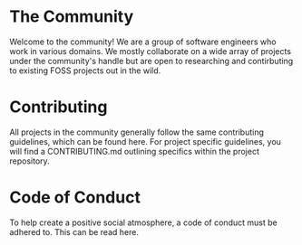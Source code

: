 # The Community

Welcome to the community! We are a group of software engineers who work in various domains. We mostly collaborate on a wide array of projects under the community's handle but are open to researching and contirbuting to existing FOSS projects out in the wild.

# Contributing

All projects in the community generally follow the same contributing guidelines, which can be found here. For project specific guidelines, you will find a CONTRIBUTING.md outlining specifics within the project repository. 

# Code of Conduct

To help create a positive social atmosphere, a code of conduct must be adhered to. This can be read here.

